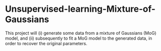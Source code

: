 # Unsupervised-learning-Mixture-of-Gaussians
This project will (i) generate some data from a mixture of Gaussians (MoG) model, and (ii) subsequently to fit a MoG model to the generated data, in order to recover the original parameters.

